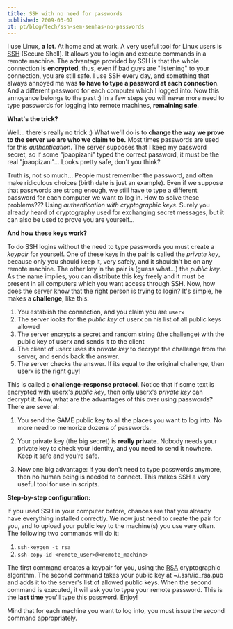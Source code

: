 ```yaml
---
title: SSH with no need for passwords
published: 2009-03-07
pt: pt/blog/tech/ssh-sem-senhas-no-passwords
---
```


I use Linux, **a lot**. At home and at work.
A very useful tool for Linux users is [SSH][1] (Secure Shell).
It allows you to login and execute commands in a remote machine.
The advantage provided by SSH is that the whole connection is **encrypted**, thus,
even if bad guys are "listening" to your connection, you are still safe.
I use SSH every day, and something that always annoyed me was **to have to type a password at each connection**.
And a different password for each computer which I logged into.
Now this annoyance belongs to the past :)
In a few steps you will never more need to type passwords for logging into remote machines, **remaining safe**.

[1]: <http://pt.wikipedia.org/wiki/SSH>

<!--more-->

**What's the trick?**

Well... there's really no trick :) What we'll do is to **change the way we prove to the server we are who we claim to be.**
Most times passwords are used for this _authentication_.
The server supposes that I keep my password secret, so if some "joaopizani" typed the correct password, it must be the real "joaopizani"...
Looks pretty safe, don't you think?

Truth is, not so much... People must remember the password, and often make ridiculous choices (birth date is just an example).
Even if we suppose that passwords are strong enough, we still have to type a different password for each computer we want to log in.
How to solve these problems???
Using _authentication with cryptographic keys_.
Surely you already heard of cryptography used for exchanging secret messages, but it can also be used to prove you are yourself...


**And how these keys work?**

To do SSH logins without the need to type passwords you must create a _keypair_ for yourself.
One of these keys in the pair is called the _private key_, because only you should keep it, very safely, and it shouldn't be on any remote machine.
The other key in the pair is (guess what...) the _public key_.
As the name implies, you can distribute this key freely and it must be present in all computers which you want access through SSH.
Now, how does the server know that the right person is trying to login? It's simple, he makes a **challenge**, like this:

  1. You establish the connection, and you claim you are `userx`
  2. The server looks for the _public key_ of userx on his list of all public keys allowed
  3. The server encrypts a secret and random string (the challenge) with the public key of userx and sends it to the client
  4. The client of userx uses its _private key_ to decrypt the challenge from the server, and sends back the answer.
  5. The server checks the answer. If its equal to the original challenge, then userx is the right guy!

This is called a **challenge-response protocol**.
Notice that if some text is encrypted with userx's _public key_, then only userx's _private key_ can decrypt it.
Now, what are the advantages of this over using passwords? There are several:

  1. You send the SAME public key to all the places you want to log into. No more need to memorize dozens of passwords.

  2. Your private key (the big secret) is **really private**.
     Nobody needs your private key to check your identity, and you need to send it nowhere. Keep it safe and you're safe.

  3. Now one big advantage: If you don't need to type passwords anymore, then no human being is needed to connect.
     This makes SSH a very useful tool for use in scripts.


**Step-by-step configuration:**

If you used SSH in your computer before, chances are that you already have everything installed correctly.
We now just need to create the pair for you, and to upload your public key to the machine(s) you use very often.
The following two commands will do it:

  1. `ssh-keygen -t rsa`
  2. `ssh-copy-id <remote_user>@<remote_machine>`

The first command creates a keypair for you, using the [RSA][2] cryptographic algorithm.
The second command takes your public key at ~/.ssh/id_rsa.pub and adds it to the server's list of allowed public keys.
When the second command is executed, it will ask you to type your remote password.
This is the **last time** you'll type this password. Enjoy!

[2]: <http://en.wikipedia.org/wiki/RSA>

Mind that for each machine you want to log into, you must issue the second command appropriately.

